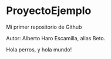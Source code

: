 # ProyectoEjemplo
Mi primer repositorio de Github

Autor: Alberto Haro Escamilla, alias Beto.

Hola perros, y hola mundo!



